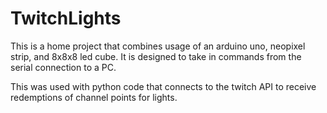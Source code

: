 # TwitchLights
This is a home project that combines usage of an arduino uno, neopixel strip, and 8x8x8 led cube. It is designed to take in commands from the serial connection to a PC.

This was used with python code that connects to the twitch API to receive redemptions of channel points for lights.
